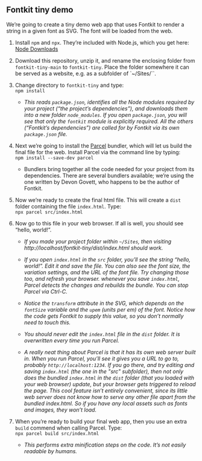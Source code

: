 ## Fontkit tiny demo

We’re going to create a tiny demo web app that uses Fontkit to render a string in a given font as SVG. The font will be loaded from the web.

1. Install `npm` and `npx`. They’re included with Node.js, which you get here: [Node Downloads](https://nodejs.org/en/download)

2. Download this repository, unzip it, and rename the enclosing folder from `fontkit-tiny-main` to `fontkit-tiny`. Place the folder somewhere it can be served as a website, e.g. as a subfolder of `~/Sites/``.

3. Change directory to `fontkit-tiny` and type:  
`npm install`
	* _This reads `package.json`, identifies all the Node modules required by your project (“the project’s dependencies”), and downloads them into a new folder `node_modules`. If you open `package.json`, you will see that only the `fontkit` module is explicitly required. All the others (“Fontkit’s dependencies”) are called for by Fontkit via its own `package.json` file._

4. Next we’re going to install the [Parcel](https://parceljs.org) bundler, which will let us build the final file for the web. Install Parcel via the command line by typing:  
`npm install --save-dev parcel`

	* Bundlers bring together all the code needed for your project from its dependencies. There are several bundlers available; we’re using the one written by Devon Govett, who happens to be the author of Fontkit.

5. Now we’re ready to create the final html file. This will create a `dist` folder containing the file `index.html`. Type:  
`npx parcel src/index.html`

6. Now go to this file in your web browser. If all is well, you should see “hello, world!”.

	* _If you made your project folder within `~/Sites`, then visiting http://localhost/fontkit-tiny/dist/index.html should work._

	* _If you open `index.html` in the `src` folder, you’ll see the string “hello, world!”. Edit it and save the file. You can also see the font size, the variation settings, and the URL of the font file. Try changing those too, and refresh your browser. whenever you save `index.html`, Parcel detects the changes and rebuilds the bundle. You can stop Parcel via Ctrl-C._

	* _Notice the `transform` attribute in the SVG, which depends on the `fontSize` variable and the `upem` (units per em) of the font. Notice how the code gets Fontkit to supply this value, so you don’t normally need to touch this._

	* _You should never edit the `index.html` file in the `dist` folder. It is overwritten every time you run Parcel._

	* _A really neat thing about Parcel is that it has its own web server built in. When you run Parcel, you’ll see it gives you a URL to go to, probably `http://localhost:1234`. If you go there, and try editing and saving `index.html` (the one in the "src" subfolder), then not only does the bundled `index.html` in the `dist` folder (that you loaded with your web browser) update, but your browser gets triggered to reload the page. This cool feature isn’t entirely convenient, since its little web server does not know how to serve any other file apart from the bundled index.html. So if you have any local assets such as fonts and images, they won’t load._

7. When you’re ready to build your final web app, then you use an extra `build` commend when calling Parcel. Type:  
`npx parcel build src/index.html`

	* _This performs extra minification steps on the code. It’s not easily readable by humans._

